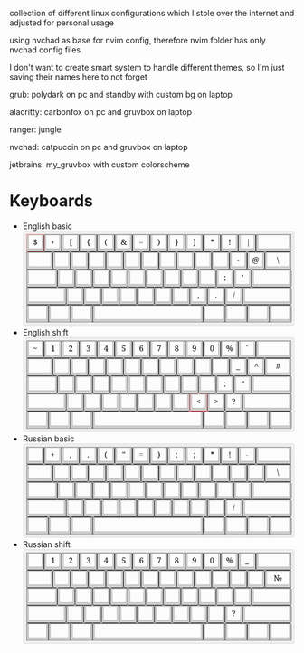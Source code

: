 collection of different linux configurations which I stole over the internet and adjusted for personal usage

using nvchad as base for nvim config, therefore nvim folder has only nvchad config files

I don't want to create smart system to handle different themes, so I'm just saving their names here to not forget 

grub: polydark on pc and standby with custom bg on laptop

alacritty: carbonfox on pc and gruvbox on laptop

ranger: jungle

nvchad: catpuccin on pc and gruvbox on laptop

jetbrains: my_gruvbox with custom colorscheme

# Keyboards
- English basic
![image](keyboards/us-basic.png)
- English shift
![image](keyboards/us-shift.png)
- Russian basic
![image](keyboards/ru-basic.png)
- Russian shift
![image](keyboards/ru-shift.png)
